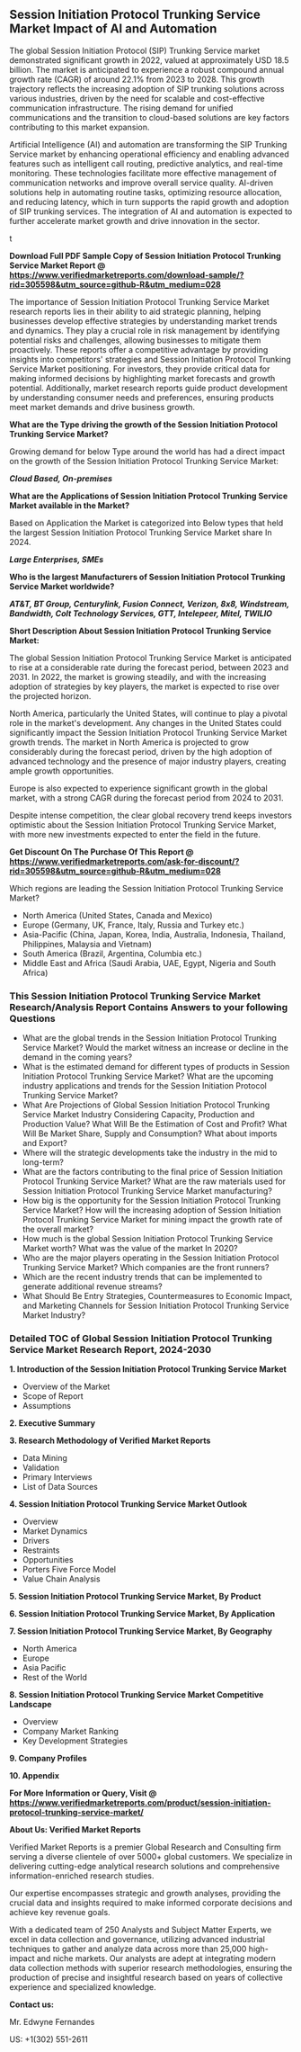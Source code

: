 <h2>Session Initiation Protocol Trunking Service Market Impact of AI and Automation</h2><p>The global Session Initiation Protocol (SIP) Trunking Service market demonstrated significant growth in 2022, valued at approximately USD 18.5 billion. The market is anticipated to experience a robust compound annual growth rate (CAGR) of around 22.1% from 2023 to 2028. This growth trajectory reflects the increasing adoption of SIP trunking solutions across various industries, driven by the need for scalable and cost-effective communication infrastructure. The rising demand for unified communications and the transition to cloud-based solutions are key factors contributing to this market expansion.</p><p>Artificial Intelligence (AI) and automation are transforming the SIP Trunking Service market by enhancing operational efficiency and enabling advanced features such as intelligent call routing, predictive analytics, and real-time monitoring. These technologies facilitate more effective management of communication networks and improve overall service quality. AI-driven solutions help in automating routine tasks, optimizing resource allocation, and reducing latency, which in turn supports the rapid growth and adoption of SIP trunking services. The integration of AI and automation is expected to further accelerate market growth and drive innovation in the sector.</p>t</p><p id="" class=""><strong>Download Full PDF Sample Copy of Session Initiation Protocol Trunking Service Market Report @ <a href="https://www.verifiedmarketreports.com/download-sample/?rid=305598&utm_source=github-R&utm_medium=028" target="_blank">https://www.verifiedmarketreports.com/download-sample/?rid=305598&utm_source=github-R&utm_medium=028</a></strong></p><p>The importance of&nbsp;Session Initiation Protocol Trunking Service Market research reports lies in their ability to aid strategic planning, helping businesses develop effective strategies by understanding market trends and dynamics. They play a crucial role in risk management by identifying potential risks and challenges, allowing businesses to mitigate them proactively. These reports offer a competitive advantage by providing insights into competitors' strategies and Session Initiation Protocol Trunking Service Market positioning. For investors, they provide critical data for making informed decisions by highlighting market forecasts and growth potential. Additionally, market research reports guide product development by understanding consumer needs and preferences, ensuring products meet market demands and drive business growth.</p><p><strong>What are the&nbsp;Type driving the growth of the Session Initiation Protocol Trunking Service Market?</strong></p><p id="" class="">Growing demand for below Type around the world has had a direct impact on the growth of the Session Initiation Protocol Trunking Service Market:</p><em><strong>Cloud Based, On-premises</strong></em></p><strong>What are the&nbsp;Applications&nbsp;of Session Initiation Protocol Trunking Service Market available in the Market?</strong></p><p id="" class="">Based on Application the Market is categorized into Below types that held the largest Session Initiation Protocol Trunking Service Market share In 2024.</p><em><strong>Large Enterprises, SMEs</strong></em></p><strong>Who is the largest Manufacturers of Session Initiation Protocol Trunking Service Market worldwide?</strong></p><p><em><strong>AT&T, BT Group, Centurylink, Fusion Connect, Verizon, 8x8, Windstream, Bandwidth, Colt Technology Services, GTT, Intelepeer, Mitel, TWILIO</strong></em></p><p id="" class=""><strong>Short Description About Session Initiation Protocol Trunking Service Market:</strong></p><p>The global Session Initiation Protocol Trunking Service Market is anticipated to rise at a considerable rate during the forecast period, between 2023 and 2031. In 2022, the market is growing steadily, and with the increasing adoption of strategies by key players, the market is expected to rise over the projected horizon.</p><p>North America, particularly the United States, will continue to play a pivotal role in the market's development. Any changes in the United States could significantly impact the Session Initiation Protocol Trunking Service Market growth trends. The market in North America is projected to grow considerably during the forecast period, driven by the high adoption of advanced technology and the presence of major industry players, creating ample growth opportunities.</p><p>Europe is also expected to experience significant growth in the global market, with a strong CAGR during the forecast period from 2024 to 2031.</p><p>Despite intense competition, the clear global recovery trend keeps investors optimistic about the Session Initiation Protocol Trunking Service Market, with more new investments expected to enter the field in the future.</p><p id="" class=""><strong>Get Discount On The Purchase Of This Report @ <a href="https://www.verifiedmarketreports.com/ask-for-discount/?rid=305598&utm_source=github-R&utm_medium=028" target="_blank">https://www.verifiedmarketreports.com/ask-for-discount/?rid=305598&utm_source=github-R&utm_medium=028</a></strong></p>Which regions are leading the Session Initiation Protocol Trunking Service Market?</p><ul><li>North America (United States, Canada and Mexico)</li><li>Europe (Germany, UK, France, Italy, Russia and Turkey etc.)</li><li>Asia-Pacific (China, Japan, Korea, India, Australia, Indonesia, Thailand, Philippines, Malaysia and Vietnam)</li><li>South America (Brazil, Argentina, Columbia etc.)</li><li>Middle East and Africa (Saudi Arabia, UAE, Egypt, Nigeria and South Africa)</li></ul><h3 id="" class="">This Session Initiation Protocol Trunking Service Market Research/Analysis Report Contains Answers to your following Questions</h3><ul><li>What are the global trends in the Session Initiation Protocol Trunking Service Market? Would the market witness an increase or decline in the demand in the coming years?</li><li>What is the estimated demand for different types of products in Session Initiation Protocol Trunking Service Market? What are the upcoming industry applications and trends for the Session Initiation Protocol Trunking Service Market?</li><li>What Are Projections of Global Session Initiation Protocol Trunking Service Market Industry Considering Capacity, Production and Production Value? What Will Be the Estimation of Cost and Profit? What Will Be Market Share, Supply and Consumption? What about imports and Export?</li><li>Where will the strategic developments take the industry in the mid to long-term?</li><li>What are the factors contributing to the final price of Session Initiation Protocol Trunking Service Market? What are the raw materials used for Session Initiation Protocol Trunking Service Market manufacturing?</li><li>How big is the opportunity for the Session Initiation Protocol Trunking Service Market? How will the increasing adoption of Session Initiation Protocol Trunking Service Market for mining impact the growth rate of the overall market?</li><li>How much is the global Session Initiation Protocol Trunking Service Market worth? What was the value of the market In 2020?</li><li>Who are the major players operating in the Session Initiation Protocol Trunking Service Market? Which companies are the front runners?</li><li>Which are the recent industry trends that can be implemented to generate additional revenue streams?</li><li>What Should Be Entry Strategies, Countermeasures to Economic Impact, and Marketing Channels for Session Initiation Protocol Trunking Service Market Industry?</li></ul><h3 id="" class="">Detailed TOC of Global Session Initiation Protocol Trunking Service Market Research Report, 2024-2030</h3><p id="" class=""><strong>1. Introduction of the Session Initiation Protocol Trunking Service Market</strong></p><ul><li>Overview of the Market</li><li>Scope of Report</li><li>Assumptions</li></ul><p id="" class=""><strong>2. Executive Summary</strong></p><p id="" class=""><strong>3. Research Methodology of Verified Market Reports</strong></p><ul><li>Data Mining</li><li>Validation</li><li>Primary Interviews</li><li>List of Data Sources</li></ul><p id="" class=""><strong>4. Session Initiation Protocol Trunking Service Market Outlook</strong></p><ul><li>Overview</li><li>Market Dynamics</li><li>Drivers</li><li>Restraints</li><li>Opportunities</li><li>Porters Five Force Model</li><li>Value Chain Analysis</li></ul><p id="" class=""><strong>5. Session Initiation Protocol Trunking Service Market, By Product</strong></p><p id="" class=""><strong>6. Session Initiation Protocol Trunking Service Market, By Application</strong></p><p id="" class=""><strong>7. Session Initiation Protocol Trunking Service Market, By Geography</strong></p><ul><li>North America</li><li>Europe</li><li>Asia Pacific</li><li>Rest of the World</li></ul><p id="" class=""><strong>8. Session Initiation Protocol Trunking Service Market Competitive Landscape</strong></p><ul><li>Overview</li><li>Company Market Ranking</li><li>Key Development Strategies</li></ul><p id="" class=""><strong>9. Company Profiles</strong></p><p id="" class=""><strong>10. Appendix</strong></p><p id="" class=""><strong>For More Information or Query, Visit @ <a href="https://www.verifiedmarketreports.com/product/session-initiation-protocol-trunking-service-market/" target="_blank">https://www.verifiedmarketreports.com/product/session-initiation-protocol-trunking-service-market/</a></strong></p><p id="" class=""><strong>About Us: Verified Market Reports</strong></p><p id="" class="">Verified Market Reports is a premier Global Research and Consulting firm serving a diverse clientele of over 5000+ global customers. We specialize in delivering cutting-edge analytical research solutions and comprehensive information-enriched research studies.</p><p id="" class="">Our expertise encompasses strategic and growth analyses, providing the crucial data and insights required to make informed corporate decisions and achieve key revenue goals.</p><p id="" class="">With a dedicated team of 250 Analysts and Subject Matter Experts, we excel in data collection and governance, utilizing advanced industrial techniques to gather and analyze data across more than 25,000 high-impact and niche markets. Our analysts are adept at integrating modern data collection methods with superior research methodologies, ensuring the production of precise and insightful research based on years of collective experience and specialized knowledge.</p><p id="" class=""><strong>Contact us:</strong></p><p id="" class="">Mr. Edwyne Fernandes</p><p id="" class="">US: +1(302) 551-2611</p>